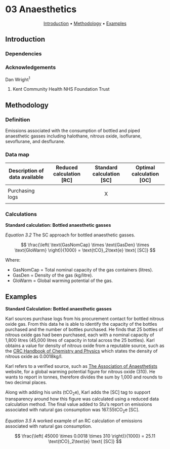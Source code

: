 # 03 Anaesthetics

<p align="center">
  <a href="#introduction">Introduction</a> •
  <a href="#methodology">Methodology</a> •
  <a href="#examples">Examples</a>
</p>

## Introduction

### Dependencies

### Acknowledgements

Dan Wright<sup>1</sup>

1. Kent Community Health NHS Foundation Trust

## Methodology

### Definition
Emissions associated with the consumption of bottled and piped anaesthetic gasses including halothane, nitrous oxide, isoflurane, sevoflurane, and desflurane.

### Data map

| Description of data available  | Reduced calculation [RC]  | Standard calculation [SC] | Optimal calculation [OC] |
| ------------------------------ |:---:| :---:| :---:|
|  |  |  |  |
| Purchasing logs  |  | X |  |
|  |  |  |  |

### Calculations

**Standard calculation: Bottled anaesthetic gasses**

*Equation 3.2* The SC approach for bottled anaesthetic gasses.

$$ 
\frac{\left( \text{GasNomCap} \times \text{GasDen} \times \text{GloWarm} \right)}{1000}
=  \text{tCO}_2\text{e} \text{ [SC]}
$$

Where:
* GasNomCap = Total nominal capacity of the gas containers (litres).
* GasDen = Density of the gas (kg/litre).
* GloWarm = Global warming potential of the gas.

## Examples

**Standard Calculation: Bottled anaesthetic gasses**

Karl sources purchase logs from his procurement contact for bottled nitrous oxide gas. From this data he is able to identify the capacity of the bottles purchased and the number of bottles purchased. He finds that 25 bottles of nitrous oxide gas had been purchased, each with a nominal capacity of 1,800 litres (45,000 litres of capacity in total across the 25 bottles). Karl obtains a value for density of nitrous oxide from a reputable source, such as the [CRC Handbook of Chemistry and Physics](https://hbcp.chemnetbase.com/faces/contents/ContentsSearch.xhtml) which states the density of nitrous oxide as 0.0018kg/l.

Karl refers to a verified source, such as [The Association of Anaesthetists](https://anaesthetists.org/Home/Resources-publications/Environment/Guide-to-green-anaesthesia/Anaesthetic-gases-calculator) website, for a global warming potential figure for nitrous oxide (310). He wants to report in tonnes, therefore divides the sum by 1,000 and rounds to two decimal places. 

Along with adding his units (tCO<sub>2</sub>e), Karl adds the [SC] tag to support transparency around how this figure was calculated using a reduced data calculation method. The final value added to Stu’s report on emissions associated with natural gas consumption was 167.55tCO<sub>2</sub>e [SC].

*Equation 3.5* A worked example of an RC calculation of emissions associated with natural gas consumption.

$$ 
\frac{\left( 45000 \times 0.0018 \times 310 \right)}{1000}
=  25.11 \text{tCO}_2\text{e} \text{ [SC]}
$$

